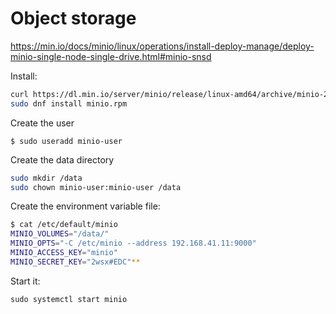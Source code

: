 # Object storage

<https://min.io/docs/minio/linux/operations/install-deploy-manage/deploy-minio-single-node-single-drive.html#minio-snsd>

Install:

```bash
curl https://dl.min.io/server/minio/release/linux-amd64/archive/minio-20241107005220.0.0-1.x86_64.rpm -o minio.rpm
sudo dnf install minio.rpm
```

Create the user

`$ sudo useradd minio-user`

Create the data directory

```bash
sudo mkdir /data
sudo chown minio-user:minio-user /data
```

Create the environment variable file:

```bash
$ cat /etc/default/minio
MINIO_VOLUMES="/data/"
MINIO_OPTS="-C /etc/minio --address 192.168.41.11:9000"
MINIO_ACCESS_KEY="minio"
MINIO_SECRET_KEY="2wsx#EDC"**
```

Start it:

`sudo systemctl start minio`
